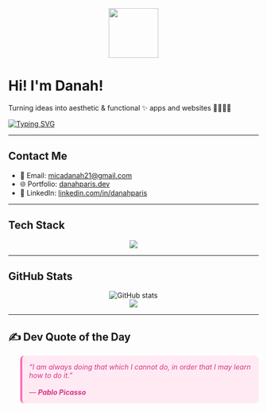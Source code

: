 <div align="center">
  <img src="https://media.giphy.com/media/du3J3cXyzhj75IOgvA/giphy.gif" width="100" />
</div>

# Hi! I'm Danah!
Turning ideas into aesthetic & functional ✨ apps and websites 🎨👩🏻‍💻

[![Typing SVG](https://readme-typing-svg.demolab.com?font=Fira+Code&size=22&duration=3000&pause=1000&color=FFB6C1&center=true&vCenter=true&width=435&lines=Software+Engineer+from+PH!;I+love+building+web+%26+mobile+apps+💻;React+%7C+Java%7C+MySQL+%7C+NodeJS+%F0%9F%93%90)](https://git.io/typing-svg)

---

## Contact Me
- 💌 Email: micadanah21@gmail.com  
- 🌐 Portfolio: [danahparis.dev](https://danahparis-portfolio.netlify.app/)  
- 💼 LinkedIn: [linkedin.com/in/danahparis](https://www.linkedin.com/in/mica-danah-paris-374a10289/)  

---

## Tech Stack
<div align="center">
  <img src="https://skillicons.dev/icons?i=html,css,js,react,java,nodejs,mysql,figma,flutter,dart,firebase,git,github,vscode" />
</div>

---

## GitHub Stats

<p align="center">
  <img src="https://github-readme-stats.vercel.app/api?username=danahparis21&show_icons=true&theme=tokyonight" alt="GitHub stats" />
  <br />
  <img src="https://github-readme-stats.vercel.app/api/top-langs/?username=danahparis21&layout=compact&theme=tokyonight" />
</p>

---


## ✍️ Dev Quote of the Day

<blockquote style="background: #ffeaf4; border-left: 4px solid #ff69b4; padding: 1em; font-style: italic; border-radius: 8px; color: #d63384;">
  “I am always doing that which I cannot do, in order that I may learn how to do it.”  
  <br><br>
  — <strong>Pablo Picasso</strong>
</blockquote>


